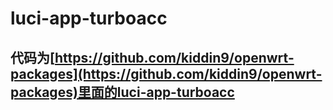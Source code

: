 # luci-app-turboacc
## 代码为[https://github.com/kiddin9/openwrt-packages](https://github.com/kiddin9/openwrt-packages)里面的luci-app-turboacc
